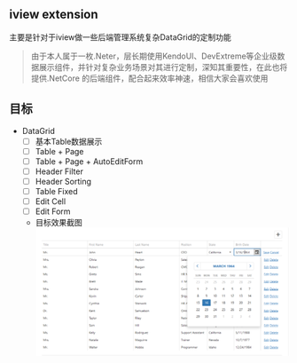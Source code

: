 ## iview extension

主要是针对于iview做一些后端管理系统复杂DataGrid的定制功能

> 由于本人属于一枚.Neter，层长期使用KendoUI、DevExtreme等企业级数据展示组件，并针对复杂业务场景对其进行定制，深知其重要性，在此也将提供.NetCore 的后端组件，配合起来效率神速，相信大家会喜欢使用

## 目标
- DataGrid
    - [ ] 基本Table数据展示 
    - [ ] Table + Page 
    - [ ] Table + Page + AutoEditForm
    - [ ] Header Filter
    - [ ] Header Sorting
    - [ ] Table Fixed 
    - [ ] Edit Cell
    - [ ] Edit Form 
    - 目标效果截图
        ![avatar](imgs/data-grid-edit.png)
 